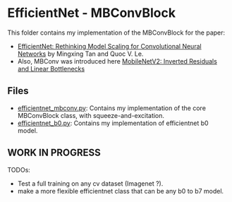 # EfficientNet - MBConvBlock

This folder contains my implementation of the MBConvBlock for the paper:

- [EfficientNet: Rethinking Model Scaling for Convolutional Neural Networks](https://arxiv.org/abs/1905.11946) by Mingxing Tan and Quoc V. Le.
- Also, MBConv was introduced here [MobileNetV2: Inverted Residuals and Linear Bottlenecks
  ](https://arxiv.org/abs/1801.04381)

## Files

- [efficientnet_mbconv.py](./efficientnet_mbconv.py): Contains my implementation of the core MBConvBlock class, with squeeze-and-excitation.
- [efficientnet_b0.py](./efficientnet_b0.py): Contains my implementation of efficientnet b0 model.

## WORK IN PROGRESS

TODOs:

- Test a full training on any cv dataset (Imagenet ?).
- make a more flexible efficientnet class that can be any b0 to b7 model.
